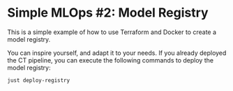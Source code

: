 # Simple MLOps #2: Model Registry

This is a simple example of how to use Terraform and Docker to create a model registry.

You can inspire yourself, and adapt it to your needs. If you already deployed the CT pipeline, you can execute the following commands to deploy the model registry:

```bash
just deploy-registry
```
